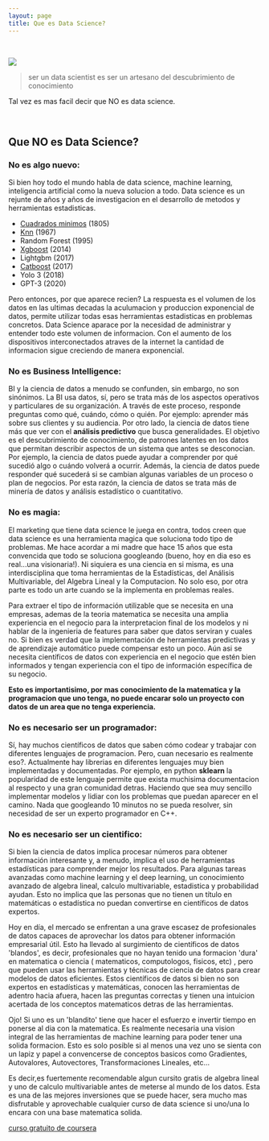 ```yaml
---
layout: page
title: Que es Data Science?
---
```






<br>

![](https://images.squarespace-cdn.com/content/v1/5150aec6e4b0e340ec52710a/1364352051365-HZAS3CLBF7ABLE3F5OBY/ke17ZwdGBToddI8pDm48kB2M2-8_3EzuSSXvzQBRsa1Zw-zPPgdn4jUwVcJE1ZvWQUxwkmyExglNqGp0IvTJZUJFbgE-7XRK3dMEBRBhUpxPe_8B-x4gq2tfVez1FwLYYZXud0o-3jV-FAs7tmkMHY-a7GzQZKbHRGZboWC-fOc/Data_Science_VD.png?format=750w)


> ser un data scientist es ser un artesano del descubrimiento de conocimiento
                                              


Tal vez es mas facil decir que NO es data science.

<br>

## Que NO es Data Science?

### No es algo nuevo:

Si bien hoy todo el mundo habla de data science, machine learning, inteligencia artificial como la nueva solucion a todo. Data science es un rejunte de años y años de investigacion en el desarrollo de metodos y herramientas estadisticas. 

* [Cuadrados minimos](https://en.wikipedia.org/wiki/Least_squares) (1805)
* [Knn](https://en.wikipedia.org/wiki/K-nearest_neighbors_algorithm) (1967)
* Random Forest (1995)
* [Xgboost](https://xgboost.readthedocs.io/en/latest/) (2014)
* Lightgbm (2017)
* [Catboost](https://catboost.ai/) (2017)
* Yolo 3 (2018)
* GPT-3 (2020)

Pero entonces, por que aparece recien? La respuesta es el volumen de los datos en las ultimas decadas la aculumacion y produccion exponencial de datos, permite utilizar todas esas herramientas estadisticas en problemas concretos. Data Science aparace por la necesidad de administrar y entender todo este volumen de informacion. Con el aumento de los dispositivos interconectados atraves de la internet la cantidad de informacion sigue creciendo de manera exponencial.

### No es Business Intelligence:

BI y la ciencia de datos a menudo se confunden, sin embargo, no son sinónimos. La BI usa datos, sí, pero se trata más de los aspectos operativos y particulares de su organización. A través de este proceso, responde preguntas como qué, cuándo, cómo o quién. Por ejemplo: aprender más sobre sus clientes y su audiencia. Por otro lado, la ciencia de datos tiene más que ver con el **análisis predictivo** que busca generalidades. El objetivo es el descubrimiento de conocimiento, de patrones latentes en los datos que permitan describir aspectos de un sistema que antes se desconocian. Por ejemplo, la ciencia de datos puede ayudar a comprender por qué sucedió algo o cuándo volverá a ocurrir. Además, la ciencia de datos puede responder qué sucederá si se cambian algunas variables de un proceso o plan de negocios. Por esta razón, la ciencia de datos se trata más de minería de datos y análisis estadístico o cuantitativo. 

### No es magia:

El marketing que tiene data science le juega en contra, todos creen que data science es una herramienta magica que soluciona todo tipo de problemas. Me hace acordar a mi madre que hace 15 años que esta convencida que todo se soluciona googleando (bueno, hoy en dia eso es real...una visionaria!). Ni siquiera es una ciencia en si misma, es una interdisciplina que toma herramientas de la Estadísticas, del Análisis Multivariable, del Algebra Lineal  y la Computacion. No solo eso, por otra parte es todo un arte cuando se la implementa en problemas reales.

Para extraer el tipo de información utilizable que se necesita en una empresas, ademas de la teoria matematica se necesita una amplia experiencia en el negocio para la interpretacion final de los modelos y ni hablar de la ingenieria de features para saber que datos serviran y cuales no. Si bien es verdad que la implementación de herramientas predictivas y de aprendizaje automático puede compensar esto un poco. Aún asi se necesita científicos de datos con experiencia en el negocio que estén bien informados y tengan experiencia con el tipo de información específica de su negocio.

**Esto es importantisimo, por mas conocimiento de la matematica y la programacion que uno tenga, no puede encarar solo un proyecto con datos de un area que no tenga experiencia.**

### No es necesario ser un programador:

Sí, hay muchos científicos de datos que saben cómo codear y trabajar con diferentes lenguajes de programacion. Pero, cuan necesario es realmente eso?. Actualmente hay librerias en diferentes lenguajes muy bien implementadas y documentadas. Por ejemplo, en python **sklearn** la popularidad de este lenguaje permite que exista muchisima documentacion al respecto y una gran comunidad detras. Haciendo que sea muy sencillo implementar modelos y lidiar con los problemas que puedan aparecer en el camino. Nada que googleando 10 minutos no se pueda resolver, sin necesidad de ser un experto programador en C++. 

### No es necesario ser un cientifico:

Si bien la ciencia de datos implica procesar números para obtener información interesante y, a menudo, implica el uso de herramientas estadísticas para comprender mejor los resultados. Para algunas tareas avanzadas como machine learning y el deep learning, un conocimiento avanzado de algebra lineal, calculo multivariable, estadistica y probabilidad ayudan. Esto no implica que las personas que no tienen un título en matemáticas o estadística no puedan convertirse en científicos de datos expertos.

Hoy en día, el mercado se enfrentan a una grave escasez de profesionales de datos capaces de aprovechar los datos para obtener información empresarial útil. Esto ha llevado al surgimiento de científicos de datos 'blandos', es decir, profesionales que no hayan tenido una formacion 'dura' en matematica o ciencia ( matematicos, computologos, fisicos, etc) , pero que pueden usar las herramientas y técnicas de ciencia de datos para crear modelos de datos eficientes. Estos científicos de datos si bien no son expertos en estadísticas y matemáticas, conocen las herramientas de adentro hacia afuera, hacen las preguntas correctas y tienen una intuicion acertada de los conceptos matematicos detras de las herramientas.

Ojo! Si uno es un 'blandito' tiene que hacer el esfuerzo e invertir tiempo en ponerse al dia con la matematica. Es realmente necesaria una vision integral de las herramientas de machine learning para poder tener una solida formacion. Esto es solo posible si al menos una vez uno se sienta con un lapiz y papel a convencerse de conceptos basicos como Gradientes, Autovalores, Autovectores, Transformaciones Lineales, etc... 

Es decir,es fuertemente recomendable algun cursito gratis de algebra lineal y uno de calculo multivariable antes de meterse al mundo de los datos. Esta es una de las mejores inversiones que se puede hacer, sera mucho mas disfrutable y aprovechable cualquier curso de data science si uno/una lo encara con una base matematica solida.


[curso gratuito de coursera](https://www.coursera.org/specializations/mathematics-machine-learning)

